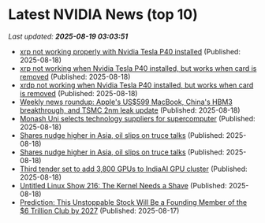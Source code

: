 # Latest NVIDIA News (top 10)
_Last updated: **2025-08-19 03:03:51**_

- [xrp not working properly with Nvidia Tesla P40 installed](https://askubuntu.com/questions/1554646/xrp-not-working-properly-with-nvidia-tesla-p40-installed) (Published: 2025-08-18)
- [xrp not working when Nvidia Tesla P40 installed, but works when card is removed](https://askubuntu.com/questions/1554646/xrp-not-working-when-nvidia-tesla-p40-installed-but-works-when-card-is-removed) (Published: 2025-08-18)
- [xrdp not working when Nvidia Tesla P40 installed, but works when card is removed](https://askubuntu.com/questions/1554646/xrdp-not-working-when-nvidia-tesla-p40-installed-but-works-when-card-is-removed) (Published: 2025-08-18)
- [Weekly news roundup: Apple's US$599 MacBook, China's HBM3 breakthrough, and TSMC 2nm leak update](https://www.digitimes.com/news/a20250818VL203/digitimes-asia-weekly-news-roundup-apple-macbook-tsmc-2025.html) (Published: 2025-08-18)
- [Monash Uni selects technology suppliers for supercomputer](https://www.itnews.com.au/news/monash-uni-selects-technology-suppliers-for-supercomputer-619650) (Published: 2025-08-18)
- [Shares nudge higher in Asia, oil slips on truce talks](https://economictimes.indiatimes.com/markets/stocks/news/shares-nudge-higher-in-asia-oil-slips-on-truce-talks/articleshow/123352869.cms) (Published: 2025-08-18)
- [Shares nudge higher in Asia, oil slips on truce talks](https://www.channelnewsasia.com/business/shares-nudge-higher-in-asia-oil-slips-truce-talks-5299466) (Published: 2025-08-18)
- [Third tender set to add 3,800 GPUs to IndiaAI GPU cluster](https://economictimes.indiatimes.com/tech/artificial-intelligence/third-tender-set-to-add-3800-gpus-to-indiaai-gpu-cluster/articleshow/123348859.cms) (Published: 2025-08-18)
- [Untitled Linux Show 216: The Kernel Needs a Shave](https://twit.tv/shows/untitled-linux-show/episodes/216) (Published: 2025-08-18)
- [Prediction: This Unstoppable Stock Will Be a Founding Member of the $6 Trillion Club by 2027](https://biztoc.com/x/790efba14472d113) (Published: 2025-08-17)
